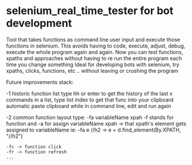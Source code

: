 # selenium_real_time_tester for bot development
Tool that takes functions as command line user input and execute those functions in selenium. 
This avoids having to code, execute, adjust, debug, execute the whole program again and again. 
Now you can test functions, xpaths and approaches without having to re run the entire program each time you change something
Ideal for developing bots with selenium, try xpaths, clicks, functions, etc .. without leaving or crushing the program


Future improvements stack:

-1  historic function list
    type hh or enter to get the history of the last x commands
    in a list, type list index to get that func into your clipboard
    automatic paste clipboard while in command line, edit and run again

-2  common function layout
    type: -fa variableName xpah 
    -f stands for function and -a for assign
    variableName xpah -> that xpath's element gets assigned to variableName
    ie: -fa e //h2 -> e = d.find_element(By.XPATH, "//h2")

    -fc -> function click
    -fr -> function refresh
    ...

